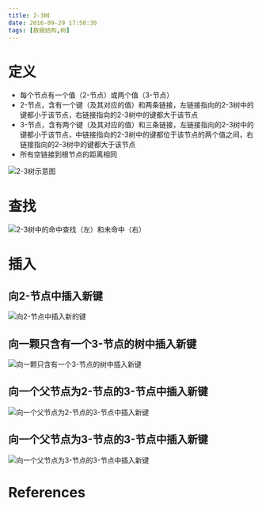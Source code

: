 ```yaml
---
title: 2-3树
date: 2016-09-29 17:58:30
tags: [数据结构,树]
---
```


# 定义

* 每个节点有一个值（2-节点）或两个值（3-节点）
* 2-节点，含有一个键（及其对应的值）和两条链接，左链接指向的2-3树中的键都小于该节点，右链接指向的2-3树中的键都大于该节点
* 3-节点，含有两个键（及其对应的值）和三条链接，左链接指向的2-3树中的键都小于该节点，中链接指向的2-3树中的键都位于该节点的两个值之间，右链接指向的2-3树中的键都大于该节点
* 所有空链接到根节点的距离相同

![2-3树示意图](2-3树/2-3-tree.svg)

# 查找

![2-3树中的命中查找（左）和未命中（右）](2-3树/2-3-tree-search.svg)

# 插入

## 向2-节点中插入新键

![向2-节点中插入新的键](2-3树/insert-into-a-2-node.svg)

## 向一颗只含有一个3-节点的树中插入新键

![向一颗只含有一个3-节点的树中插入新键](2-3树/insert-into-a-signale-3-node.svg)

## 向一个父节点为2-节点的3-节点中插入新键

![向一个父节点为2-节点的3-节点中插入新键](2-3树/insert-into-a-3-node-whose-parent-is-a-2-node.svg)

## 向一个父节点为3-节点的3-节点中插入新键

![向一个父节点为3-节点的3-节点中插入新键](2-3树/insert-into-a-3-node-whose-parent-is-a-3-node.svg)


# References
